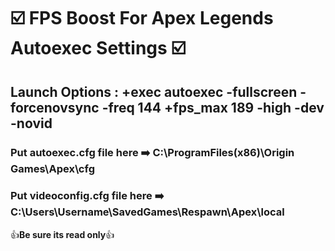 #  :ballot_box_with_check: FPS Boost For Apex Legends Autoexec Settings  :ballot_box_with_check:


## Launch Options : +exec autoexec -fullscreen -forcenovsync -freq 144 +fps_max 189 -high -dev -novid


### Put autoexec.cfg file here  :arrow_right: C:\ProgramFiles(x86)\Origin Games\Apex\cfg


### Put videoconfig.cfg file here  :arrow_right: C:\Users\Username\SavedGames\Respawn\Apex\local               

:+1:**Be sure its read only**:+1:
